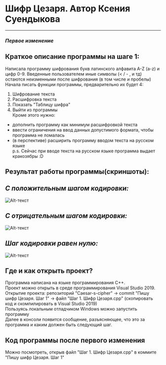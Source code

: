 # **Шифр Цезаря. Автор Ксения Суендыкова**
____
### *Первое изменение*

## **Краткое описание программы на шаге 1:**

Написала программу шифрования букв латинского алфавита A-Z (a-z) и цифр 0-9. Введенные пользователем иные символы (< / - , и тд) остаются неизменными после шифрования (в том числе и пробелы)     
Начала писать функции программы, предварительно их будет 4:   
1. Шифрование  текста    
2. Расшифровка текста    
3. Показать "Таблицу шифра"    
4. Выйти из программы    
Кроме этого нужно:
- дополнить программу как минимум расшифровкой текста
- ввести ограничения на ввод данных допустимого формата, чтобы программа не ломалась
- (в перспективе) расширить программу вводом текста на русском языке    
p.s. Сейчас при вводе текста на русском языке программа выдает кракозябры :D
    
## **Результат работы программы(скриншоты):**

## *С положительным шагом кодировки:*    
![Alt-текст](https://skr.sh/i/011120/rKoM95YP.jpg?download=1&name=Скриншот%2001-11-2020%2013:51:43.jpg)

## *С отрицательным шагом кодировки:*    
![Alt-текст](https://skr.sh/i/011120/0mnc0mtX.jpg?download=1&name=Скриншот%2001-11-2020%2014:18:16.jpg)

## *Шаг кодировки равен нулю:*    
![Alt-текст](https://skr.sh/i/011120/UqZMfrsN.jpg?download=1&name=Скриншот%2001-11-2020%2014:23:34.jpg)

## **Где и как открыть проект?**

Программа написана на языке программирования С++.    
Проект можно открыть в среде программирования Visual Studio 2019.    
Открытие проекта: репозиторий "Caesar-s-cipher" -> commit "Пишу шифр Цезаря. Шаг 1" -> файл "Шаг 1. Шифр Цезаря.cpp" (скопировать код и скомпилировать в Visual Studio 2019)    
Пользуясь локальным отладчиком Windows можно запустить программу    
Далее в консоли появится сообщение, разъясняющее, что это за программа и каким должен быть следующий шаг.    

## **Код программы после первого изменения**   
Можно посмотреть, открыв файл "Шаг 1. Шифр Цезаря.cpp" в коммите "Пишу шифр Цезаря. Шаг 1"
